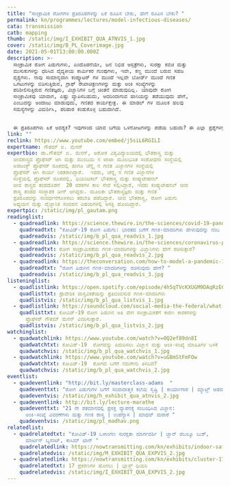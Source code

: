 ```yaml
---
title: "ಸಾಂಕ್ರಾಮಿಕ ರೋಗಗಳ ಪ್ರತಿರೂಪಗಳನ್ನು ಏಕೆ ರೂಪಿಸ ಬೇಕು, ಹೇಗೆ ರೂಪಿಸ ಬೇಕು? "
permalink: kn/programmes/lectures/model-infectious-diseases/
cata: transmission
catb: mapping
thumb: /static/img/I_EXHIBIT_QUA_ATNVIS_1.jpg
cover: /static/img/B_PL_Coverimage.jpg
date: 2021-05-01T13:00:00.000Z
description: >-
  ಸಾಂಕ್ರಾಮಿಕ ರೋಗ ಪಿಡುಗುಗಳು, ಎಂದೊಡನೆಯೇ, ಜನ ನಿಭಿಡ ಆಸ್ಪತ್ರೆಗಳು, ಸುರಕ್ಷಾ ಕವಚ ಮತ್ತು
  ಮುಸುಕುಗಳನ್ನು ಧರಿಸಿದ ವೈದ್ಯಕೀಯ ಕಾರ್ಮಿಕರ ಗುಂಪುಗಳು, ಇವೇ, ಕಣ್ಣ ಮುಂದೆ ಬರುವ ಸಹಜ
  ದೃಶ್ಯಗಳು. ನಾವು ಸಾಮಾನ್ಯವಾಗಿ ಕಂಪ್ಯೂಟರ್‌ ಗಳ ಮುಂದೆ ಇಲ್ಲವೇ ಬೋರ್ಡ್‌ ಮುಂದೆ ಗಣಿತ
  ಒಗಟುಗಳನ್ನು ಬಿಡಿಸುತ್ತಿರುವ, ಗ್ರಾಫ್‌ ರೇಖಾಚಿತ್ರಣಗಳನ್ನು ಮತ್ತು ಅಂಕಿ ಸಂಖ್ಯೆಗಳನ್ನು
  ಪರಿಶೀಲಿಸುತ್ತಿರುವ ಗಣಿತಜ್ಞರು, ವಿಜ್ಞಾನಿಗಳ ಬಗ್ಗೆ ಚಿಂತನೆ ಮಾಡುವುದಿಲ್ಲ. ಯಾವುದೇ ರೋಗ
  ಸಾಂಕ್ರಾಮಿಕವು ಯಾವಾಗ, ಎಷ್ಟು ವ್ಯಾಪಿಸಬಹುದು, ಅದರಿಂದಾಗುವ ಹಾನಿಯನ್ನು ತಡೆಯುವುದು ಹೇಗೆ,
  ಎಂಬುದನ್ನು ಅಂದಾಜು ಮಾಡುವುದು, ಗಣಿತದ ಕಾರ್ಯಕ್ಷೇತ್ರ. ಈ ಮಾಡಲ್‌ ಗಳ ಮೂಲಕ ಹಲವು
  ಸಮಸ್ಯೆಗಳನ್ನು ವಿಮರ್ಶಿಸಿ, ಪರಿಹಾರ ಕಂಡುಕೊಳ್ಳ ಬಹುದಾಗಿದೆ.


  ಈ ಪ್ರತಿರೂಪಗಳು ಏಕೆ ಅವಶ್ಯಕ? ಇವುಗಳಿಂದ ಯಾವ ಬಗೆಯ ಒಳನೋಟಗಳನ್ನು ಪಡೆಯ ಬಹುದು? ಈ ಎಲ್ಲಾ ಪ್ರಶ್ನೆಗಳನ್ನು ಕುರಿತಂತೆ ಹಾಗೂ ಕೆಲವು ಸಾಂಕ್ರಾಮಿಕ ರೋಗ ಪಿಡುಗುಗಳಿಗೆ  ಸಂಬಂಧಿಸಿದಂತೆ ವಿವಿಧ ಮಾಡಲ್ ಗಳ ಬಗೆಗೆ ಭಾಷಣದಲ್ಲಿ ಡಾ.ಮೆನನ್‌, ಮಾತನಾಡುತ್ತಾರೆ.
link: ""
reclink: https://www.youtube.com/embed/j5siL6RGILI
expertname: ಗೌತಮ್‌ ಐ. ಮೆನನ್‌
expertbio: ಡಾ.ಗೌತಮ್‌ ಐ. ಮೆನನ್, ಅಶೋಕ ವಿಶ್ವವಿದ್ಯಾಲಯದಲ್ಲಿ ಭೌತಶಾಸ್ತ್ರ ಮತ್ತು
  ಜೀವಶಾಸ್ತ್ರದ ಪ್ರೊಫೆಸರ್‌ ಆಗಿ ಮತ್ತು ಮುಂಬಯಿ ನ ಟಾಟಾ ಮೂಲಭೂತ ಸಂಶೋಧನಾ ಸಂಸ್ಥೆಯಲ್ಲಿ
  ಅಡಜಂಕ್ಟ್‌ ಪ್ರೊಫೆಸರ್‌ ರೂಪದಲ್ಲಿ ಹಾಗೂ ಚೆನ್ನೈ ನ ಗಣಿತ ವಿಜ್ಞಾನಗಳ ಸಂಸ್ಥೆಯಲ್ಲಿ
  ಪ್ರೊಫೆಸರ್‌ ಆಗಿ ಕಾರ್ಯ ನಿರತರಾಗಿದ್ದಾರೆ.  ಇವರು, ಚೆನ್ನೈ ನ ಗಣಿತ ವಿಜ್ಞಾನಗಳ
  ಸಂಸ್ಥೆಯಲ್ಲಿ ಪ್ರೊಫೆಸರ್‌ ರೂಪದಲ್ಲಿ, ಥಿಯರಿಟಿಕಲ್‌ ಭೌತಶಾಸ್ತ್ರ ಮತ್ತು ಕಂಪ್ಯುಟೇಷನಲ್‌
  ಜೀವ ಶಾಸ್ತ್ರದ ತಂಡದೊಡನೆ  20 ದಶಕಗಳ ಕಾಲ ಸೇವೆ ಸಲ್ಲಿಸಿದ್ದಾರೆ, ಇವರು ಕಂಪ್ಯುಟೇಷನಲ್‌ ಜೀವ
  ಶಾಸ್ತ್ರ ತಂಡದ ಸಂಸ್ಥಾಪಕ ಡೀನ್‌ ಆಗಿದ್ದರು. ಮೂಲತಃ ಭೌತಶಾಸ್ತ್ರಜ್ಞರು ಮತ್ತು ಗಣಿತ
  ಪ್ರತಿರೂಪವನ್ನು ಸಂವರ್ಧನೆಗೊಳಿಸಲು ತರಬೇತಿ ಪಡೆದಿದ್ದಾರೆ. ಜೀವ ಭೌತಶಾಸ್ತ್ರ, ರೋಗ ಪಿಡುಗು
  ಅಧ್ಯಯನ ಮತ್ತು ವೈಜ್ಞಾನಿಕ ಸಂವಹನ ವಿಷಯಗಳಲ್ಲಿ ಆಸಕ್ತಿ ಹೊಂದಿದ್ದಾರೆ.
expertpic: /static/img/pl_gautam.png
readinglist:
  - quadreadlink: https://science.thewire.in/the-sciences/covid-19-pandemic-infectious-disease-transmission-sir-seir-icmr-indiasim-agent-based-modelling/
    quadreadtxt: "ಕೋವಿಡ್-19‌ ರೋಗ ಪಿಡುಗು: ಭಾರತದ ಬಗೆಗೆ ಗಣಕ-ಮಾದರಿಗಳು ಹೇಳುವುದನ್ನು ನಂಬ ಬೇಕೇ? "
    quadreadvis: /static/img/b_pl_qua_readvis_1.jpg
  - quadreadlink: https://science.thewire.in/the-sciences/coronavirus-pandemic-infectious-disease-transmission-modelling-kermack-mckendrick-theory-seir-model/
    quadreadtxt: ರೋಗ ಸಾಂಕ್ರಾಮಿಕತೆಯ ಗಣಕ-ಮಾದರಿಗಳನ್ನು ವಿಜ್ಞಾನಿಗಳು ಹೇಗೆ ರಚಿಸುತ್ತಾರೆ?
    quadreadvis: /static/img/b_pl_qua_readvis_2.jpg
  - quadreadlink: https://theconversation.com/how-to-model-a-pandemic-134187
    quadreadtxt: "ರೋಗ ಪಿಡುಗಿನ ಗಣಕ-ಮಾದರಿಗಳನ್ನು ರಚಿಸುವುದು ಹೇಗೆ? "
    quadreadvis: /static/img/b_pl_qua_readvis_3.jpg
listeninglist:
  - quadlistlink: https://open.spotify.com/episode/4h5qTVcKXUGM9DAqRzEGOU
    quadlisttxt: ಪ್ರಾದೇಶಿಕ ವಾಸ್ತವಿಕತೆಯನ್ನು ಪ್ರತಿಬಿಂಬಿಸುವ ಗಣಕ-ಮಾದರಿಗಳು
    quadlistvis: /static/img/b_pl_qua_listvis_1.jpg
  - quadlistlink: https://soundcloud.com/social-media-the-federal/what-is-indian-exceptionalism-explains
    quadlisttxt: ಕೋವಿಡ್-19‌ ರೋಗ ಪಿಡುಗಿನ ಅತಿ ವೇಗ ಸಾಂಕ್ರಾಮಿಕತೆಗೆ ಕಾರಣ ಕಾರಕಗಳನ್ನು
      ಪ್ರೊಫೆಸರ್‌ ಗೌತಮ್‌ ಮೆನನ್‌ ವಿವರಿಸುತ್ತಾರೆ.
    quadlistvis: /static/img/b_pl_qua_listvis_2.jpg
watchinglist:
  - quadwatchlink: https://www.youtube.com/watch?v=0Q2ef89dn8I
    quadwatchtxt: ಕೋವಿಡ್-19‌  ರೋಗವನ್ನು ಎದುರಿಸಲು ವಿಜ್ಞಾನ ಮತ್ತು ಅಂಕಿ-ಸಂಖ್ಯೆ ಮಾಹಿತಿಗಳ ಬಳಕೆ
    quadwatchvis: /static/img/b_pl_qua_watchvis_1.jpg
  - quadwatchlink: https://www.youtube.com/watch?v=uGBmStFmFOw
    quadwatchtxt: ಕೋವಿಡ್-19‌  ರೋಗದ ಬಗೆಗೆ ನಮಗೇನು ತಿಳಿದಿದೆ?
    quadwatchvis: /static/img/b_pl_qua_watchvis_2.jpg
eventlist:
  - quadeventlink: "http://bit.ly/masterclass-adams  "
    quadeventtxt: "ರೋಗ ಪಿಡುಗುಗಳ ಬಗೆಗೆ ಸಂವಾದಾತ್ಮಕ ಕಲೆಯ ಸೃಷ್ಟಿ | ಕಾರ್ಯಾಗಾರ | ಮ್ಯಾಟ್ಟ್‌ ಆಡಮ್ಸ್ "
    quadeventvis: /static/img/h_exhibit_qua_atnvis_2.jpg
  - quadeventlink: http://bit.ly/lecture-marathe
    quadeventtxt: "21 ನೇ ಶತಮಾನದಲ್ಲಿ ಪ್ರಸಕ್ತ ವ್ಯಾಪನಕ್ಕೆ ಸಂಬಂಧಿಸಿದ ವಿಜ್ಞಾನ:
      ಅಂಕಿ-ಸಂಖ್ಯೆ ವಿವರಣೆಗಳು ಮತ್ತು ಗಣಕ ಶಾಸ್ತ್ರ | ಉಪನ್ಯಾಸ | ಮಾಧವ್ ಮರಾಠೆ "
    quadeventvis: /static/img/pl_madhav.png
relatedlist:
  - quadrelatedtxt: "ಕೋವಿಡ್-19 ‌ಒಳಾಂಗಣ ಸುರಕ್ಷತಾ ಮಾರ್ಗದರ್ಶಿ | ಜ್ಹಾನ್‌ ಡಬಲ್ಯೂ ಬುಶ್,
      ಮಾರ್ಟಿನ್‌ ಬ್ಯಸೆಂಟ್, ಕಾಸಿಮ್‌ ಖಾನ್‌ "
    quadrelatedlink: https://nowtransmitting.com/kn/exhibits/indoor-safety-guidelines/
    quadrelatedvis: /static/img/M_EXHIBIT_QUA_EXPVIS_2.jpg
  - quadrelatedlink: https://nowtransmitting.com/kn/exhibits/cluster-17-cases/
    quadrelatedtxt: 17 ಪ್ರಕರಣಗಳ ಹೊನಲು | ಬ್ಲಾಸ್ಟ್‌ ಥಿಯರಿ
    quadrelatedvis: /static/img/I_EXHIBIT_QUA_EXPVIS_2.jpg
---
```


